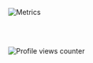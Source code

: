 ![Metrics](https://metrics.lecoq.io/zhao-stanley?template=classic&isocalendar=1&languages=1&screenshot=1&base=header%2C%20activity%2C%20community%2C%20repositories%2C%20metadata&base.indepth=false&base.hireable=false&base.skip=false&isocalendar=false&isocalendar.duration=full-year&languages=false&languages.limit=8&languages.threshold=0%25&languages.other=true&languages.colors=github&languages.sections=most-used&languages.indepth=false&languages.analysis.timeout=15&languages.analysis.timeout.repositories=7.5&languages.categories=markup%2C%20programming&languages.recent.categories=markup%2C%20programming&languages.recent.load=300&languages.recent.days=14&screenshot=false&screenshot.title=Screenshot&screenshot.url=szhao.dev&screenshot.selector=body&screenshot.background=true&config.timezone=America%2FNew_York)

<br/>  
<br/>  

![Profile views counter](https://komarev.com/ghpvc/?username=zhao-stanley&&style=flat-square)  
